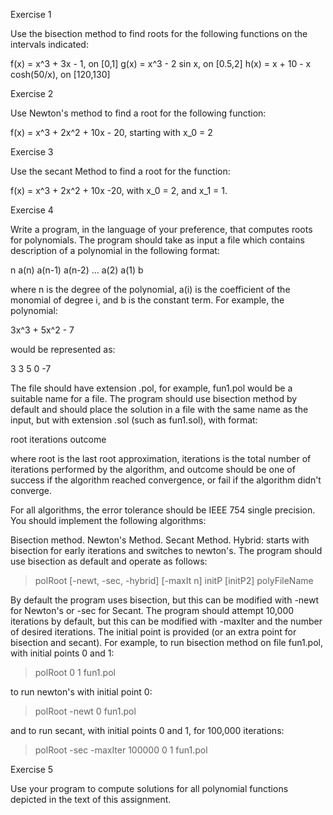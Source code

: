 Exercise 1

Use the bisection method to find roots for the following functions on the intervals indicated:

f(x) = x^3 + 3x - 1, on [0,1]
g(x) = x^3 - 2 sin x, on [0.5,2]
h(x) = x + 10 - x cosh(50/x), on [120,130]

Exercise 2

Use Newton's method to find a root for the following function:

f(x) = x^3 + 2x^2 + 10x - 20, starting with x_0 = 2

Exercise 3

Use the secant Method to find a root for the function:

f(x) = x^3 + 2x^2 + 10x -20, with x_0 = 2, and x_1 = 1.

Exercise 4

Write a program, in the language of your preference, that computes roots for polynomials. The program should take as input a file which contains description of a polynomial in the following format:

n
a(n) a(n-1) a(n-2) ... a(2) a(1) b

where n is the degree of the polynomial, a(i)  is the coefficient of the monomial of degree i, and b is the constant term. For example, the polynomial:

3x^3 + 5x^2 - 7

would be represented as:

3
3  5  0 -7

The file should have extension .pol, for example, fun1.pol would be a suitable name for a file. The program should use bisection method by default and should place the solution in a file with the same name as the input, but with extension .sol (such as fun1.sol), with format:

root  iterations outcome

where root is the last root approximation, iterations is the total number of iterations performed by the algorithm, and outcome should be one of success if the algorithm reached convergence, or fail if the algorithm didn't converge.

For all algorithms, the error tolerance should be IEEE 754 single precision. You should implement the following algorithms:

Bisection method.
Newton's Method.
Secant Method.
Hybrid: starts with bisection for early iterations and switches to newton's.
The program should use bisection as default and operate as follows:

> polRoot [-newt, -sec, -hybrid] [-maxIt n] initP [initP2] polyFileName

By default the program uses bisection, but this can be modified with -newt for Newton's or -sec for Secant. The program should attempt 10,000 iterations by default, but this can be modified with -maxIter and the number of desired iterations. The initial point is provided (or an extra point for bisection and secant). For example, to run bisection method on file fun1.pol, with initial points 0 and 1:

> polRoot 0 1 fun1.pol

to run newton's with initial point 0:

> polRoot -newt 0 fun1.pol

and to run secant, with initial points 0 and 1, for 100,000 iterations:

> polRoot -sec -maxIter 100000 0 1 fun1.pol

Exercise 5

Use your program to compute solutions for all polynomial functions depicted in the text of this assignment.
